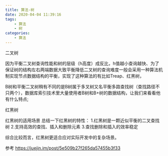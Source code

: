 ```yaml
---
title: 算法-树
date: 2020-04-04 11:39:16
tags:
    - 算法
    - 树
categories:
    - 算法
---
```


二叉树

因为平衡二叉树查询性能和树的层级（h高度）成反比，h值越小查询越快、为了保证树的结构左右两端数据大致平衡降低二叉树的查询难度一般会采用一种算法机制实现节点数据结构的平衡，实现了这种算法的有比如Treap、红黑树，

B树和平衡二叉树稍有不同的是B树属于多叉树又名平衡多路查找树（查找路径不只两个），数据库索引技术里大量使用者B树和B+树的数据结构，让我们来看看他有什么特点;

红黑树

红黑树的适用场景
总结一下红黑树的特性： 1.红黑树是一颗近似平衡的二叉查找树 2.支持高效的查找、插入和删除元素 3.查找删除和插入的效率稳定

综合比较而言，红黑树更适合应对实际开发中的复杂场景。


参考
https://juejin.im/post/5e509b27f265da57455b3f33